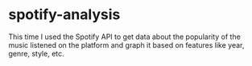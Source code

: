 # spotify-analysis
This time I used the Spotify API to get data about the popularity of the music listened on the platform and graph it based on features like year, genre, style, etc.
